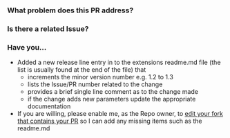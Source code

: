 ### What problem does this PR address?
<add description>
  
### Is there a related Issue?
<add Issue number>
  
### Have you...
- Added a new release line entry in to the extensions readme.md file (the list is usually found at the end of the file) that 
  - increments the minor version number e.g. 1.2 to 1.3
  - lists the Issue/PR number related to the change
  - provides a brief single line comment as to the change made
  - if the change adds new parameters update the appropriate documentation
- If you are willing, please enable me, as the Repo owner, to [edit your fork that contains your PR](https://help.github.com/articles/allowing-changes-to-a-pull-request-branch-created-from-a-fork/) so I can add any missing items such as the readme.md
